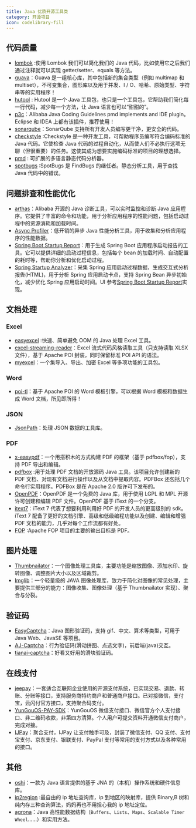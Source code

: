 ```yaml
---
title: Java 优质开源工具类
category: 开源项目
icon: codelibrary-fill
---
```


## 代码质量

- [lombok](https://github.com/rzwitserloot/lombok) :使用 Lombok 我们可以简化我们的 Java 代码，比如使用它之后我们通过注释就可以实现 getter/setter、equals 等方法。
- [guava](https://github.com/google/guava "guava")：Guava 是一组核心库，其中包括新的集合类型（例如 multimap 和 multiset），不可变集合，图形库以及用于并发、I / O、哈希、原始类型、字符串等的实用程序！
- [hutool](https://github.com/looly/hutool "hutool") : Hutool 是一个 Java 工具包，也只是一个工具包，它帮助我们简化每一行代码，减少每一个方法，让 Java 语言也可以“甜甜的”。
- [p3c](https://github.com/alibaba/p3c "p3c")：Alibaba Java Coding Guidelines pmd implements and IDE plugin。Eclipse 和 IDEA 上都有该插件，推荐使用！
- [sonarqube](https://github.com/SonarSource/sonarqube "sonarqube")：SonarQube 支持所有开发人员编写更干净，更安全的代码。
- [checkstyle](https://github.com/checkstyle/checkstyle "checkstyle") :Checkstyle 是一种开发工具，可帮助程序员编写符合编码标准的 Java 代码。它使检查 Java 代码的过程自动化，从而使人们不必执行这项无聊（但很重要）的任务。这使其成为想要实施编码标准的项目的理想选择。
- [pmd](https://github.com/pmd/pmd "pmd") : 可扩展的多语言静态代码分析器。
- [spotbugs](https://github.com/spotbugs/spotbugs "spotbugs") :SpotBugs 是 FindBugs 的继任者。静态分析工具，用于查找 Java 代码中的错误。

## 问题排查和性能优化

- [arthas](https://github.com/alibaba/arthas "arthas")：Alibaba 开源的 Java 诊断工具，可以实时监控和诊断 Java 应用程序。它提供了丰富的命令和功能，用于分析应用程序的性能问题，包括启动过程中的资源消耗和加载时间。
- [Async Profiler](https://github.com/async-profiler/async-profiler)：低开销的异步 Java 性能分析工具，用于收集和分析应用程序的性能数据。
- [Spring Boot Startup Report](https://github.com/maciejwalkowiak/spring-boot-startup-report)：用于生成 Spring Boot 应用程序启动报告的工具。它可以提供详细的启动过程信息，包括每个 bean 的加载时间、自动配置的耗时等，帮助你分析和优化启动过程。
- [Spring Startup Analyzer](https://github.com/linyimin0812/spring-startup-analyzer/blob/main/README_ZH.md)：采集 Spring 应用启动过程数据，生成交互式分析报告(HTML)，用于分析 Spring 应用启动卡点，支持 Spring Bean 异步初始化，减少优化 Spring 应用启动时间。UI 参考[Spring Boot Startup Report](https://github.com/maciejwalkowiak/spring-boot-startup-report)实现。

## 文档处理

### Excel

- [easyexcel](https://github.com/alibaba/easyexcel) :快速、简单避免 OOM 的 Java 处理 Excel 工具。
- [excel-streaming-reader](https://github.com/monitorjbl/excel-streaming-reader)：Excel 流式代码风格读取工具（只支持读取 XLSX 文件），基于 Apache POI 封装，同时保留标准 POI API 的语法。
- [myexcel](https://github.com/liaochong/myexcel)：一个集导入、导出、加密 Excel 等多项功能的工具包。

### Word

- [poi-tl](https://github.com/Sayi/poi-tl)：基于 Apache POI 的 Word 模板引擎，可以根据 Word 模板和数据生成 Word 文档，所见即所得！

### JSON

- [JsonPath](https://github.com/json-path/JsonPath)：处理 JSON 数据的工具库。

### PDF

- [x-easypdf](https://gitee.com/dromara/x-easypdf)：一个用搭积木的方式构建 PDF 的框架（基于 pdfbox/fop），支持 PDF 导出和编辑。
- [pdfbox](https://github.com/apache/pdfbox) :用于处理 PDF 文档的开放源码 Java 工具。该项目允许创建新的 PDF 文档、对现有文档进行操作以及从文档中提取内容。PDFBox 还包括几个命令行实用程序。PDFBox 是在 Apache 2.0 版许可下发布的。
- [OpenPDF](https://github.com/LibrePDF/OpenPDF)：OpenPDF 是一个免费的 Java 库，用于使用 LGPL 和 MPL 开源许可创建和编辑 PDF 文件。OpenPDF 基于 iText 的一个分支。
- [itext7](https://github.com/itext/itext7)：iText 7 代表了想要利用利用好 PDF 的开发人员的更高级别的 sdk。iText 7 配备了更好的文档引擎、高级和低级编程功能以及创建、编辑和增强 PDF 文档的能力，几乎对每个工作流都有好处。
- [FOP](https://xmlgraphics.apache.org/fop/) :Apache FOP 项目的主要的输出目标是 PDF。

## 图片处理

- [Thumbnailator](https://github.com/coobird/thumbnailator)：一个图像处理工具库，主要功能是缩放图像、添加水印、旋转图像、调整图片大小以及区域裁剪。
- [Imglib](https://github.com/nackily/imglib)：一个轻量级的 JAVA 图像处理库，致力于简化对图像的常见处理，主要提供三部分的能力：图像收集、图像处理（基于 Thumbnailator 实现）、聚合与分裂。

## 验证码

- [EasyCaptcha](https://gitee.com/whvse/EasyCaptcha)：Java 图形验证码，支持 gif、中文、算术等类型，可用于 Java Web、JavaSE 等项目。
- [AJ-Captcha](https://gitee.com/anji-plus/captcha)：行为验证码(滑动拼图、点选文字)，前后端(java)交互。
- [tianai-captcha](https://gitee.com/tianai/tianai-captcha)：好看又好用的滑块验证码。

## 在线支付

- [jeepay](https://gitee.com/jeequan/jeepay)：一套适合互联网企业使用的开源支付系统，已实现交易、退款、转账、分账等接口，支持服务商特约商户和普通商户接口。已对接微信，支付宝，云闪付官方接口，支持聚合码支付。
- [YunGouOS-PAY-SDK](https://gitee.com/YunGouOS/YunGouOS-PAY-SDK)：YunGouOS 微信支付接口、微信官方个人支付接口、非二维码收款，非第四方清算。个人用户可提交资料开通微信支付商户，完成对接。
- [IJPay](https://gitee.com/javen205/IJPay)：聚合支付，IJPay 让支付触手可及，封装了微信支付、QQ 支付、支付宝支付、京东支付、银联支付、PayPal 支付等常用的支付方式以及各种常用的接口。

## 其他

- [oshi](https://github.com/oshi/oshi "oshi")：一款为 Java 语言提供的基于 JNA 的（本机）操作系统和硬件信息库。
- [ip2region](https://github.com/lionsoul2014/ip2region) :最自由的 ip 地址查询库，ip 到地区的映射库，提供 Binary,B 树和纯内存三种查询算法，妈妈再也不用担心我的 ip 地址定位。
- [agrona](https://github.com/real-logic/agrona)：Java 高性能数据结构（`Buffers`、`Lists`、`Maps`、`Scalable Timer Wheel`……）和实用方法。

